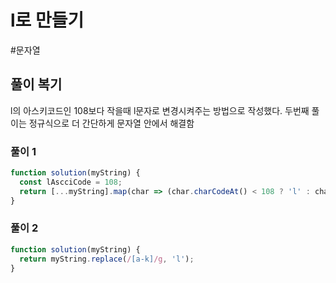 # l로 만들기

#문자열

## 풀이 복기

l의 아스키코드인 108보다 작을때 l문자로 변경시켜주는 방법으로 작성했다. 두번째 풀이는 정규식으로 더 간단하게 문자열 안에서 해결함

### 풀이 1

```js
function solution(myString) {
  const lAscciCode = 108;
  return [...myString].map(char => (char.charCodeAt() < 108 ? 'l' : char)).join('');
}
```

### 풀이 2

```js
function solution(myString) {
  return myString.replace(/[a-k]/g, 'l');
}
```
